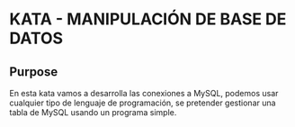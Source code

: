 # KATA - MANIPULACIÓN DE BASE DE DATOS
## Purpose
<p>En esta kata vamos a desarrolla las conexiones a MySQL, podemos usar cualquier tipo de lenguaje de programación, se pretender  gestionar una tabla de MySQL usando un programa simple. </p>